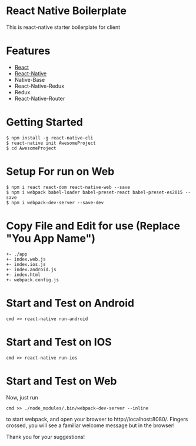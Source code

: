 # React Native Boilerplate
This is react-native starter boilerplate for client
# Features

- [React](https://github.com/facebook/react)
- [React-Native](https://facebook.github.io/react-native/docs/)
- Native-Base
- React-Native-Redux
- Redux
- React-Native-Router

# Getting Started
```
$ npm install -g react-native-cli
$ react-native init AwesomeProject
$ cd AwesomeProject

```

# Setup For run on Web
```
$ npm i react react-dom react-native-web --save
$ npm i webpack babel-loader babel-preset-react babel-preset-es2015 --save
$ npm i webpack-dev-server --save-dev

```
# Copy File and Edit for use (Replace "You App Name")
```
+- ./app
+- index.web.js
+- index.ios.js
+- index.android.js
+- index.html
+- webpack.config.js

```
# Start and Test on Android
```
cmd >> react-native run-android
```
# Start and Test on IOS
```
cmd >> react-native run-ios
```
# Start and Test on Web

Now, just run 
```
cmd >> ./node_modules/.bin/webpack-dev-server --inline 
```
to start webpack, and open your browser to http://localhost:8080/. Fingers crossed, you will see a familiar welcome message but in the browser!

Thank you for your suggestions!
